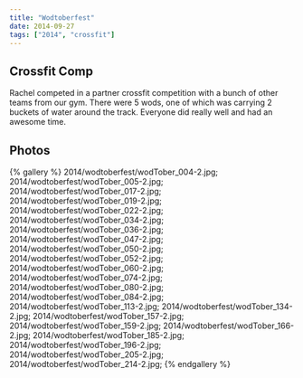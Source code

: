 ```yaml
---
title: "Wodtoberfest"
date: 2014-09-27
tags: ["2014", "crossfit"]
---
```


<h2>Crossfit Comp</h2>
Rachel competed in a partner crossfit competition with a bunch of other teams from our gym.  There were 5 wods, one of which was carrying 2 buckets of water around the track.  Everyone did really well and had an awesome time.

<h2>Photos</h2>

{% gallery %}
2014/wodtoberfest/wodTober_004-2.jpg;
2014/wodtoberfest/wodTober_005-2.jpg;
2014/wodtoberfest/wodTober_017-2.jpg;
2014/wodtoberfest/wodTober_019-2.jpg;
2014/wodtoberfest/wodTober_022-2.jpg;
2014/wodtoberfest/wodTober_034-2.jpg;
2014/wodtoberfest/wodTober_036-2.jpg;
2014/wodtoberfest/wodTober_047-2.jpg;
2014/wodtoberfest/wodTober_050-2.jpg;
2014/wodtoberfest/wodTober_052-2.jpg;
2014/wodtoberfest/wodTober_060-2.jpg;
2014/wodtoberfest/wodTober_074-2.jpg;
2014/wodtoberfest/wodTober_080-2.jpg;
2014/wodtoberfest/wodTober_084-2.jpg;
2014/wodtoberfest/wodTober_113-2.jpg;
2014/wodtoberfest/wodTober_134-2.jpg;
2014/wodtoberfest/wodTober_157-2.jpg;
2014/wodtoberfest/wodTober_159-2.jpg;
2014/wodtoberfest/wodTober_166-2.jpg;
2014/wodtoberfest/wodTober_185-2.jpg;
2014/wodtoberfest/wodTober_196-2.jpg;
2014/wodtoberfest/wodTober_205-2.jpg;
2014/wodtoberfest/wodTober_214-2.jpg;
{% endgallery %}
